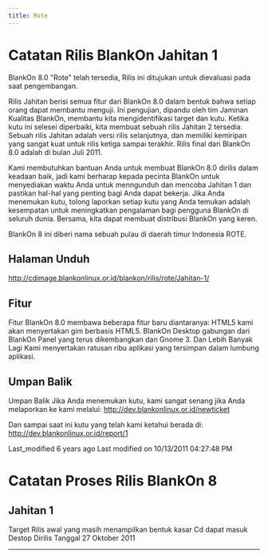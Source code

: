 ```yaml
---
title: Rote
---
```


# Catatan Rilis BlankOn Jahitan 1

BlankOn 8.0 "Rote" telah tersedia, Rilis ini ditujukan untuk dievaluasi pada saat pengembangan.

Rilis Jahitan berisi semua fitur dari BlankOn 8.0 dalam bentuk bahwa setiap orang dapat membantu menguji. Ini pengujian, dipandu oleh tim Jaminan Kualitas
BlankOn, membantu kita mengidentifikasi target dan kutu. Ketika kutu ini selesei diperbaiki, kita membuat sebuah rilis Jahitan 2 tersedia. Sebuah rilis
Jahitan adalah versi rilis selanjutnya, dan memiliki kemiripan yang sangat kuat untuk rilis ketiga sampai terakhir. Rilis final dari BlankOn 8.0 adalah di
bulan Juli 2011.

Kami membutuhkan bantuan Anda untuk membuat BlankOn 8.0 dirilis dalam keadaan baik, jadi kami berharap kepada pecinta BlankOn untuk menyediakan waktu Anda
untuk menngunduh dan mencoba Jahitan 1 dan pastikan hal-hal yang penting bagi Anda dapat bekerja. Jika Anda menemukan kutu, tolong laporkan setiap kutu yang
Anda temukan adalah kesempatan untuk meningkatkan pengalaman bagi pengguna BlankOn di seluruh dunia. Bersama, kita dapat membuat distribusi BlankOn yang
keren.

BlankOn 8 ini diberi nama sebuah pulau di daerah timur Indonesia ROTE.

## Halaman Unduh
​http://cdimage.blankonlinux.or.id/blankon/rilis/rote/Jahitan-1/

## Fitur
Fitur BlankOn 8.0 membawa beberapa fitur baru diantaranya:
HTML5 kami akan menyertakan gim berbasis HTML5. BlankOn Desktop gabungan dari BlankOn Panel yang terus dikembangkan dan Gnome 3. Dan Lebih Banyak Lagi Kami menyertakan ratusan ribu aplikasi yang tersimpan dalam lumbung aplikasi.

## Umpan Balik
Umpan Balik Jika Anda menemukan kutu, kami sangat senang jika Anda melaporkan ke kami melalui:
​http://dev.blankonlinux.or.id/newticket

Dan sampai saat ini kutu yang telah kami ketahui berada di:
​http://dev.blankonlinux.or.id/report/1

Last_modified 6 years ago Last modified on 10/13/2011 04:27:48 PM

# Catatan Proses Rilis BlankOn 8
## Jahitan 1
Target Rilis awal yang masih menampilkan bentuk kasar Cd dapat masuk Destop
Dirilis Tanggal 27 Oktober 2011



---
